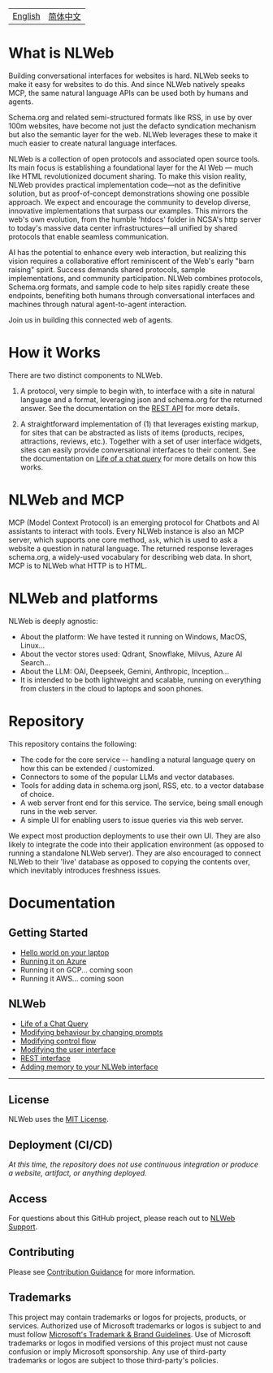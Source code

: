 <!-- Multi-Language Navigation -->
<p align="center">
  <table>
    <tr>
      <td><a href="README.md">English</a></td>
      <td><a href="README_cn.md">简体中文</a></td>
    </tr>
  </table>
</p>

# What is NLWeb


Building conversational interfaces for websites is hard. NLWeb seeks to
make it easy for websites to do this. And since NLWeb natively speaks MCP,
the same natural language APIs can be used both by humans and agents.

Schema.org and related semi-structured formats like RSS,
in use by over 100m websites, have become not just the defacto
syndication mechanism but also the semantic layer for the web. NLWeb leverages
these to make it much easier to create natural language interfaces. 

NLWeb is a collection of open protocols and associated
open source tools. Its main focus is establishing a foundational 
layer for the AI Web — much like HTML revolutionized document sharing.
To make this vision reality, NLWeb provides practical implementation code—not as the 
definitive solution, but as proof-of-concept demonstrations showing one possible 
approach. We expect and encourage the community to develop diverse, innovative 
implementations that surpass our examples. This mirrors the web's own evolution, 
from the humble 'htdocs' folder in NCSA's http server to today's massive data center 
infrastructures—all unified by shared protocols that enable seamless communication.

AI has the potential to enhance every web interaction, but realizing this vision 
requires a collaborative effort reminiscent of the Web's early "barn raising" spirit. 
Success demands shared protocols, sample implementations, and community participation. 
NLWeb combines protocols, Schema.org formats, and sample code to help sites rapidly 
create these endpoints, benefiting both humans through conversational interfaces and 
machines through natural agent-to-agent interaction. 

Join us in building this connected web of agents.


# How it Works
 There are two distinct components to NLWeb.
 1. A protocol, very simple to begin with, to interface with a site in natural 
     language and a format, leveraging json and schema.org for the returned answer. 
     See the documentation on the [REST API](/docs/RestAPI.md) for more details.

 2. A straightforward implementation of (1) that leverages existing markup, for
      sites that can be abstracted as lists of items (products, recipes, attractions,
      reviews, etc.). Together with a set of user interface widgets, sites can 
      easily provide conversational interfaces to their content. See the documentation
      on [Life of a chat query](docs/LifeOfAChatQuery.md) for more details on how this works.


# NLWeb and MCP
 MCP (Model Context Protocol) is an emerging protocol for Chatbots and AI assistants
 to interact with tools. Every NLWeb instance is also an MCP server, which supports one core method,
 <code>ask</code>, which is used to ask a website a question in natural language. The returned response
 leverages schema.org, a widely-used vocabulary for describing web data. In short, MCP is to NLWeb what HTTP is to HTML.


# NLWeb and platforms
NLWeb is deeply agnostic:
- About the platform: We have tested it running on Windows, MacOS, Linux...
- About the vector stores used: Qdrant, Snowflake, Milvus, Azure AI Search...
- About the LLM: OAI, Deepseek, Gemini, Anthropic, Inception...
- It is intended to be both lightweight and scalable, running on everything from clusters 
  in the cloud to laptops and soon phones.


# Repository
This repository contains the following:

- The code for the core service -- handling a natural language query on how this can be extended / customized.
- Connectors to some of the popular LLMs and vector databases.
- Tools for adding data in schema.org jsonl, RSS, etc. to a vector database of choice.
- A web server front end for this service. The service, being small enough runs in the web server.
- A simple UI for enabling users to issue queries via this web server.

We expect most production deployments to use their own UI. They are also likely to integrate
the code into their application environment (as opposed to running a standalone NLWeb server). They
are also encouraged to connect NLWeb to their 'live' database as opposed to copying
the contents over, which inevitably introduces freshness issues.


# Documentation

## Getting Started
- [Hello world on your laptop](HelloWorld.md)
- [Running it on Azure](docs/Azure.md)
- Running it on GCP... coming soon
- Running it AWS... coming soon

## NLWeb
- [Life of a Chat Query](docs/LifeOfAChatQuery.md)
- [Modifying behaviour by changing prompts](docs/Prompts.md)
- [Modifying control flow](docs/ControlFlow.md)
- [Modifying the user interface](/docs/UserInterface.md)
- [REST interface](docs/RestAPI.md)
- [Adding memory to your NLWeb interface](/docs/Memory.md)



-----------------------------------------------------------------

## License 

NLWeb uses the [MIT License](LICENSE).


## Deployment (CI/CD)

_At this time, the repository does not use continuous integration or produce a website, artifact, or anything deployed._

## Access

For questions about this GitHub project, please reach out to [NLWeb Support](mailto:NLWebSup@microsoft.com).

## Contributing

Please see [Contribution Guidance](CONTRIBUTING.md) for more information.

## Trademarks

This project may contain trademarks or logos for projects, products, or services. Authorized use of Microsoft 
trademarks or logos is subject to and must follow 
[Microsoft's Trademark & Brand Guidelines](https://www.microsoft.com/en-us/legal/intellectualproperty/trademarks/usage/general).
Use of Microsoft trademarks or logos in modified versions of this project must not cause confusion or imply Microsoft sponsorship.
Any use of third-party trademarks or logos are subject to those third-party's policies.
